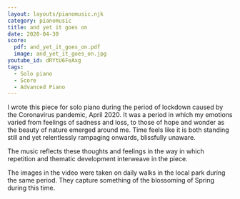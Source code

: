 ```yaml
---
layout: layouts/pianomusic.njk
category: pianomusic
title: and yet it goes on
date: 2020-04-30
score:
  pdf: and_yet_it_goes_on.pdf
  image: and_yet_it_goes_on.jpg
youtube_id: dRYtU6FeAxg
tags:
  - Solo piano
  - Score
  - Advanced Piano
---
```


I wrote this piece for solo piano during the period of lockdown caused by the Coronavirus pandemic, April 2020. It was a period in which my emotions varied from feelings of sadness and loss, to those of hope and wonder as the beauty of nature emerged around me. Time feels like it is both standing still and yet relentlessly rampaging onwards, blissfully unaware.

The music reflects these thoughts and feelings in the way in which repetition and thematic development interweave in the piece.

The images in the video were taken on daily walks in the local park during the same period. They capture something of the blossoming of Spring during this time.
